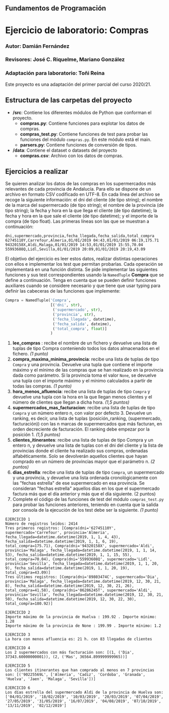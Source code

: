 ## Fundamentos de Programación
# Ejercicio de laboratorio: Compras
### Autor: Damián Fernández
### Revisores: José C. Riquelme, Mariano González
### Adaptación para laboratorio: Toñi Reina

Este proyecto es una adaptación del primer parcial del curso 2020/21. 

## Estructura de las carpetas del proyecto

* **/src**: Contiene los diferentes módulos de Python que conforman el proyecto.
    * **compras.py**: Contiene funciones para explotar los datos de compras.
    * **compras_test.py**: Contiene funciones de test para probar las funciones del módulo `compras.py`. En este módulo está el main.
    * **parsers.py**: Contiene funciones de conversión de tipos.
* **/data**: Contiene el dataset o datasets del proyecto
    * **compras.csv**: Archivo con los datos de compras.

## Ejercicios a realizar

Se quieren analizar los datos de las compras en los supermercados más relevantes de cada provincia de Andalucía. Para ello se dispone de un archivo en formato CSV codificado en UTF-8. En cada línea del archivo se recoge la siguiente información: el dni del cliente (de tipo string); el nombre de la marca del supermercado (de tipo string); el nombre de la provincia (de tipo string); la fecha y hora en la que llega el cliente (de tipo datetime); la fecha y hora en la que sale el cliente (de tipo datetime); y el importe de la compra (de tipo float). Las primeras líneas son las que se muestran a continuación:

```
dni,supermercado,provincia,fecha_llegada,fecha_salida,total_compra
62745110Y,Carrefour,Almeria,01/01/2019 04:43,01/01/2019 06:19,175.71
94320158X,Aldi,Malaga,01/01/2019 14:53,01/01/2019 15:55,70.04
55993608Q,Lidl,Sevilla,01/01/2019 20:09,01/01/2019 20:19,43.09
```

El objetivo del ejercicio es leer estos datos, realizar distintas operaciones con ellos e implementar los test que permitan probarlas. Cada operación se implementará en una función distinta. Se pide implementar las siguientes funciones y sus test correspondientes usando la `NamedTuple` **Compra** que se define a continuación. Tenga en cuenta que se pueden definir funciones auxiliares cuando se considere necesario y que tiene que usar typing para definir las cabeceras de las funciones que implemente:

```python
Compra = NamedTuple('Compra',
                    [('dni', str),
                     ('supermercado', str),
                     ('provincia', str),
                     ('fecha_llegada', datetime),
                     ('fecha_salida', dateime),
                     ('total_compra', float)]
                    )
```

1.	**lee_compras** : recibe el nombre de un fichero y devuelve una lista de tuplas de tipo Compra conteniendo todos los datos almacenados en el fichero. _(1 punto)_
2.	**compra_maxima_minima_provincia**: recibe una lista de tuplas de tipo `Compra` y una provincia. Devuelve una tupla que contiene el importe máximo y el mínimo de las compras que se han realizado en la provincia dada como parámetro. Si la provincia toma el valor `None`, se devuelve una tupla con el importe máximo y el mínimo calculados a partir de todas las compras. _(1 punto)_
3.	**hora_menos_afluencia**: recibe una lista de tuplas de tipo `Compra` y devuelve una tupla con la hora en la que llegan menos clientes y el número de clientes que llegan a dicha hora. _(1,5 puntos)_
4.	**supermercados_mas_facturacion**: recibe una lista de tuplas de tipo `Compra` y un número entero n, con valor por defecto 3. Devuelve un ranking, es decir, una lista de tuplas (posición_ranking, (supermercado, facturación)) con las n marcas de supermercados que más facturan, en orden decreciente de facturación. El ranking debe empezar por la posición 1. _(1,5 puntos)_ 
5.	**clientes_itinerantes**: recibe una lista de tuplas de tipo Compra y un entero n, y devuelve una lista de tuplas con el dni del cliente y la lista de provincias donde el cliente ha realizado sus compras, ordenadas alfabéticamente. Solo se devolverán aquellos clientes que hayan comprado en un número de provincias mayor que el parámetro n. _(2 puntos)_
6.	**dias_estrella**: recibe una lista de tuplas de tipo `Compra`, un supermercado y una provincia, y devuelve una lista ordenada cronológicamente con las "fechas estrella" de ese supermercado en esa provincia. Se consideran "fechas estrella" aquellos días en los que el supermercado factura más que el día anterior y más que el día siguiente. (2 puntos)
7.	Complete el código de las funciones de test del módulo `compras_test.py` para probar las funciones anteriores, teniendo en cuenta que la salida por consola de la ejecución de los test debe ser la siguiente. _(1 punto)_

```
EJERCICIO 1
Número de registros leídos: 2414
Tres primeros registros: [Compra(dni='62745110Y', supermercado='Carrefour', provincia='Almeria', fecha_llegada=datetime.datetime(2019, 1, 1, 4, 43), fecha_salida=datetime.datetime(2019, 1, 1, 6, 19), total_compra=175.71), Compra(dni='94320158X', supermercado='Aldi', provincia='Malaga', fecha_llegada=datetime.datetime(2019, 1, 1, 14, 53), fecha_salida=datetime.datetime(2019, 1, 1, 15, 55), total_compra=70.04), Compra(dni='55993608Q', supermercado='Lidl', provincia='Sevilla', fecha_llegada=datetime.datetime(2019, 1, 1, 20, 9), fecha_salida=datetime.datetime(2019, 1, 1, 20, 19), total_compra=43.09)]
Tres últimos registros: [Compra(dni='89803474C', supermercado='Dia', provincia='Malaga', fecha_llegada=datetime.datetime(2019, 12, 30, 21, 8), fecha_salida=datetime.datetime(2019, 12, 30, 21, 26), total_compra=41.58), Compra(dni='06286245T', supermercado='Aldi', provincia='Sevilla', fecha_llegada=datetime.datetime(2019, 12, 30, 21, 50), fecha_salida=datetime.datetime(2019, 12, 30, 22, 30), total_compra=180.92)]

EJERCICIO 2
Importe máximo de la provincia de Huelva : 199.92 . Importe mínimo: 1.28
Importe máximo de la provincia de None : 199.99 . Importe mínimo: 1.2

EJERCICIO 3
La hora con menos afluencia es: 21 h. con 83 llegadas de clientes

EJERCICIO 4
Los 2 supermercados con más facturación son: [(1, ('Dia', 37343.60000000001)), (2, ('Mas', 36564.899999999965))]

EJERCICIO 5
Los clientes itinerantes que han comprado al menos en 7 provincias son: [('90225569L', ['Almeria', 'Cadiz', 'Cordoba', 'Granada', 'Huelva', 'Jaen', 'Malaga', 'Sevilla'])]

EJERCICIO 6
Los días estrella del supermercado Aldi de la provincia de Huelva son: ['04/01/2019', '18/02/2019', '10/03/2019', '20/03/2019', '07/04/2019', '27/05/2019', '31/05/2019', '16/07/2019', '04/08/2019', '07/10/2019', '13/11/2019', '02/12/2019']
```
